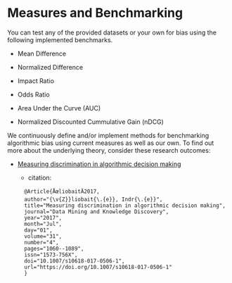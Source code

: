 # Measures and Benchmarking




You can test any of the provided datasets or your own for bias using the following implemented benchmarks.

- Mean Difference

- Normalized Difference

- Impact Ratio

- Odds Ratio

- Area Under the Curve (AUC)

- Normalized Discounted Cummulative Gain (nDCG)



We continuously define and/or implement methods for benchmarking algorithmic bias using current measures as well as our own.
To find out more about the underlying theory, consider these research outcomes:

- [Measuring discrimination in algorithmic decision making
](https://link.springer.com/article/10.1007%2Fs10618-017-0506-1)

  - citation:
  ```
    @Article{ÅœliobaitÄ2017,
    author="{\v{Z}}liobait{\.{e}}, Indr{\.{e}}",
    title="Measuring discrimination in algorithmic decision making",
    journal="Data Mining and Knowledge Discovery",
    year="2017",
    month="Jul",
    day="01",
    volume="31",
    number="4",
    pages="1060--1089",
    issn="1573-756X",
    doi="10.1007/s10618-017-0506-1",
    url="https://doi.org/10.1007/s10618-017-0506-1"
    }
    ```